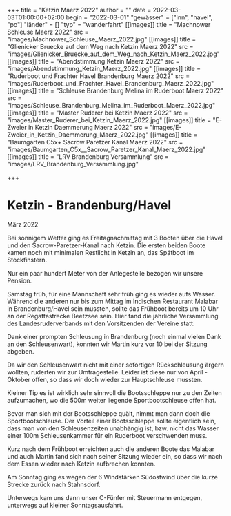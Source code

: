 +++
title = "Ketzin Maerz 2022"
author = ""
date = 2022-03-03T01:00:00+02:00
begin = "2022-03-01"
"gewässer" = ["inn", "havel", "po"]
"länder" = []
"typ" = "wanderfahrt"
[[images]]
title = "Machnower Schleuse Maerz 2022"
src = "images/Machnower_Schleuse_Maerz_2022.jpg"
[[images]]
title = "Glienicker Bruecke auf dem Weg nach Ketzin Maerz 2022"
src = "images/Glienicker_Bruecke_auf_dem_Weg_nach_Ketzin_Maerz_2022.jpg"
[[images]]
title = "Abendstimmung Ketzin Maerz 2022"
src = "images/Abendstimmung_Ketzin_Maerz_2022.jpg"
[[images]]
title = "Ruderboot und Frachter Havel Brandenburg Maerz 2022"
src = "images/Ruderboot_und_Frachter_Havel_Brandenburg_Maerz_2022.jpg"
[[images]]
title = "Schleuse Brandenburg Melina im Ruderboot Maerz 2022"
src = "images/Schleuse_Brandenburg_Melina_im_Ruderboot_Maerz_2022.jpg"
[[images]]
title = "Master Ruderer bei Ketzin Maerz 2022"
src = "images/Master_Ruderer_bei_Ketzin_Maerz_2022.jpg"
[[images]]
title = "E-Zweier in Ketzin Daemmerung Maerz 2022"
src = "images/E-Zweier_in_Ketzin_Daemmerung_Maerz_2022.jpg"
[[images]]
title = "Baumgarten C5x+ Sacrow Paretzer Kanal Maerz 2022"
src = "images/Baumgarten_C5x__Sacrow_Paretzer_Kanal_Maerz_2022.jpg"
[[images]]
title = "LRV Brandenburg Versammlung"
src = "images/LRV_Brandenburg_Versammlung.jpg"

+++

# Ketzin - Brandenburg/Havel


März 2022

Bei sonnigem Wetter ging es Freitagnachmittag mit 3 Booten über die Havel und den Sacrow-Paretzer-Kanal nach Ketzin. Die ersten beiden Boote kamen noch mit minimalen Restlicht in Ketzin an, das Spätboot im Stockfinstern.

Nur ein paar hundert Meter von der Anlegestelle bezogen wir unsere Pension.

Samstag früh, für eine Mannschaft sehr früh ging es wieder aufs Wasser. Während die anderen nur bis zum Mittag im Indischen Restaurant Malabar in Brandenburg/Havel sein mussten, sollte das Frühboot bereits um 10 Uhr an der Regattastrecke Beetzsee sein. Hier fand die jährliche Versammlung des Landesruderverbands mit den Vorsitzenden der Vereine statt.

Dank einer prompten Schleusung in Brandenburg (noch einmal vielen Dank an den Schleusenwart), konnten wir Martin kurz vor 10 bei der Sitzung abgeben.

Da wir den Schleusenwart nicht mit einer sofortigen Rückschleusung ärgern wollten, ruderten wir zur Umtragestelle. Leider ist diese nur von April - Oktober offen, so dass wir doch wieder zur Hauptschleuse mussten.

Kleiner Tip es ist wirklich sehr sinnvoll die Bootsschleppe nur zu den Zeiten aufzumachen, wo die 500m weiter liegende Sportbootschleuse offen hat.

Bevor man sich mit der Bootsschleppe quält, nimmt man dann doch die Sportbootschleuse. Der Vorteil einer Bootsschleppe sollte eigentlich sein, dass man von den Schleusenzeiten unabhängig ist, bzw. nicht das Wasser einer 100m Schleusenkammer für ein Ruderboot verschwenden muss.

Kurz nach dem Frühboot erreichten auch die anderen Boote das Malabar und auch Martin fand sich nach seiner Sitzung wieder ein, so dass wir nach dem Essen wieder nach Ketzin aufbrechen konnten.

Am Sonntag ging es wegen der 6 Windstärken Südostwind über die kurze Strecke zurück nach Stahnsdorf.

Unterwegs kam uns dann unser C-Fünfer mit Steuermann entgegen, unterwegs auf kleiner Sonntagsausfahrt.